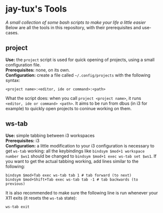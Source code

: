 # jay-tux's Tools
*A small collection of some bash scripts to make your life a little easier*  
Below are all the tools in this repository, with their prerequisites and use-cases.

## project
**Use:** the ``project`` script is used for quick opening of projects, using a small configuration file.  
**Prerequisites:** none, on its own.  
**Configuration:** create a file called ``~/.config/projects`` with the following syntax:  
```
<project name>:<editor, ide or command>:<path>
```
What the script does: when you call ``project <project name>``, it runs ``<editor, ide or command> <path>``. It aims to be run from dbus (in i3 for example) to quickly open projects to coninue working on them.  

## ws-tab
**Use:** simple tabbing between i3 workspaces  
**Prerequisites:** i3  
**Configuration:** a little modification to your i3 configuration is necessary to get ``ws-tab`` working: all the keybindings like ``bindsym $mod+1 workspace number $ws1`` should be changed to ``bindsym $mod+1 exec ws-tab set $ws1``. If you want to get the actual tabbing working, add lines similar to the following:  
```
bindsym $mod+Tab exec ws-tab tab 1 # tab forward (to next)
bindsym $mod+Shift+Tab exec ws-tab tab -1 # tab backwards (to previous)
```  
It is also recommended to make sure the following line is run whenever your X11 exits (it resets the ``ws-tab`` state):  
```sh
ws-tab exit
```
